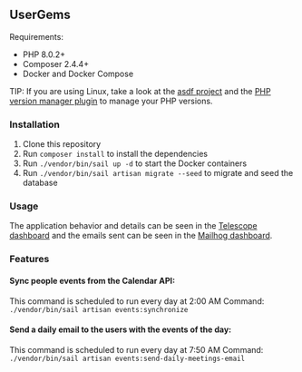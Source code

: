 ## UserGems

Requirements:

-   PHP 8.0.2+
-   Composer 2.4.4+
-   Docker and Docker Compose

TIP: If you are using Linux, take a look at the [asdf project](https://asdf-vm.com/) and the [PHP version manager plugin](https://github.com/asdf-community/asdf-php) to manage your PHP versions.

### Installation

1. Clone this repository
2. Run `composer install` to install the dependencies
3. Run `./vendor/bin/sail up -d` to start the Docker containers
4. Run `./vendor/bin/sail artisan migrate --seed` to migrate and seed the database

### Usage

The application behavior and details can be seen in the [Telescope dashboard](http://localhost/telescope) and the emails sent can be seen in the [Mailhog dashboard](http://localhost:8025).

### Features

#### Sync people events from the Calendar API:

This command is scheduled to run every day at 2:00 AM
Command: `./vendor/bin/sail artisan events:synchronize`

#### Send a daily email to the users with the events of the day:

This command is scheduled to run every day at 7:50 AM
Command: `./vendor/bin/sail artisan events:send-daily-meetings-email`
